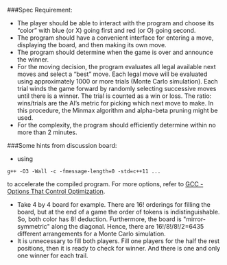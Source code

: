 ###Spec Requirement:

* The player should be able to interact with the program and choose its “color” with blue (or X) going first and red (or O) going second.
* The program should have a convenient interface for entering a move, displaying the board, and then making its own move.
* The program should determine when the game is over and announce the winner.
* For the moving decision, the program evaluates all legal available next moves and select a “best” move.  Each legal move will be evaluated using approximately 1000 or more trials (Monte Carlo simulation). Each trial winds the game forward by randomly selecting successive moves until there is a winner. The trial is counted as a win or loss. The ratio: wins/trials are the AI’s metric for picking which next move to make. In this procedure, the Minmax algorithm and alpha-beta pruning might be used.
* For the complexity, the program should efficiently determine within no more than 2 minutes.

###Some hints from discussion board:
* using
````
g++ -O3 -Wall -c -fmessage-length=0 -std=c++11 ...
````
to accelerate the compiled program. For more options, refer to [GCC - Options That Control Optimization](http://gcc.gnu.org/onlinedocs/gcc/Optimize-Options.html).
* Take 4 by 4 board for example. There are 16! orderings for filling the board, but at the end of a game the order of tokens is indistinguishable. So, both color has 8! deduction. Furthermore, the board is "mirror-symmetric" along the diagonal. Hence, there are 16!/8!/8!/2=6435 different arrangements for a Monte Carlo simulation.
* It is unnecessary to fill both players. Fill one players for the half the rest positions, then it is ready to check for winner. And there is one and only one winner for each trail.

